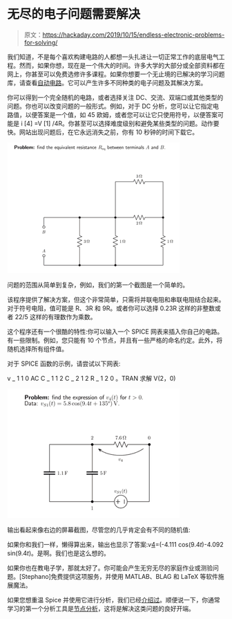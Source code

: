 # 无尽的电子问题需要解决

> 原文：<https://hackaday.com/2019/10/15/endless-electronic-problems-for-solving/>

我们知道，不是每个喜欢构建电路的人都想一头扎进让一切正常工作的底层电气工程。然而，如果你想，现在是一个伟大的时间。许多大学的大部分或全部资料都在网上，你甚至可以免费选修许多课程。如果你想要一个无止境的已解决的学习问题库，请查看[自动电路](https://autocircuits.org)。它可以产生许多不同种类的电子问题及其解决方案。

你可以得到一个完全随机的电路，或者选择关注 DC、交流、双端口或其他类型的问题。你也可以改变问题的一般形式。例如，对于 DC 分析，您可以让它指定电路值，以便答案是一个值，如 45 欧姆，或者您可以让它只使用符号，以便答案可能是 i [4] =V [1] /4R。你甚至可以选择难度级别和避免某些类型的问题。动作要快。网站出现问题后，在它永远消失之前，你有 10 秒钟的时间下载它。

[![](img/64175f07aa995ea6d4eb2e490bd0d1eb.png)](https://hackaday.com/wp-content/uploads/2019/10/dc1.png)

问题的范围从简单到复杂，例如，我们的第一个截图是一个简单的。

该程序提供了解决方案，但这个非常简单，只需将并联电阻和串联电阻结合起来。对于符号电阻，值可能是 R、3R 和 9R。或者你可以选择 0.23R 这样的非整数或者 22/5 这样的有理数作为乘数。

这个程序还有一个很酷的特性:你可以输入一个 SPICE 网表来插入你自己的电路。有一些限制。例如，您只能有 10 个节点，并且有一些严格的命名约定。此外，将随机选择所有组件值。

对于 SPICE 函数的示例，请尝试以下网表:

v _ 1 1 0 AC
C _ 1 1 2
C _ 2 1 2
R _ 1 2 0
。TRAN 求解 V(2，0)

[![](img/5495140a19c8651f453c56a732852abd.png)](https://hackaday.com/wp-content/uploads/2019/10/ac.png)

输出看起来像右边的屏幕截图，尽管您的几乎肯定会有不同的随机值:

如果你和我们一样，懒得算出来，输出也显示了答案:*v*[4](t)=(-4.111 cos(9.4*t*)-4.092 sin(9.4*t*)。是啊。我们也是这么想的。

如果你也在教电子学，那就太好了。你可能会产生无穷无尽的家庭作业或测验问题。[Stephano]免费提供这项服务，并使用 MATLAB、BLAG 和 LaTeX 等软件施展魔法。

如果您想重温 Spice 并使用它进行分析，我们已经[介绍过](https://hackaday.com/2016/02/29/spice-power/)。顺便说一下，你通常学习的第一个分析工具是[节点分析](https://hackaday.com/2017/05/25/ohm-dont-forget-kirchhoff/)，这将是解决这类问题的良好开端。